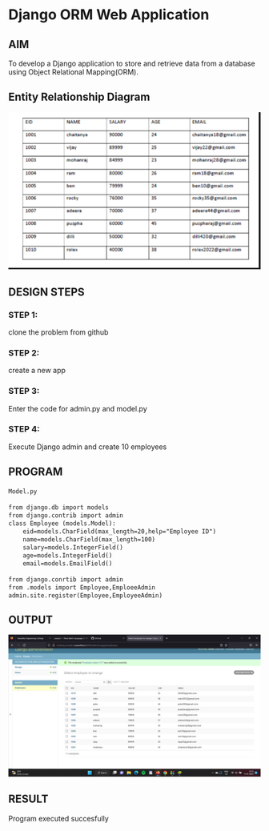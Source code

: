 # Django ORM Web Application

## AIM
To develop a Django application to store and retrieve data from a database using Object Relational Mapping(ORM).

## Entity Relationship Diagram

![Entity Relationship Diagram](./ER.png)

## DESIGN STEPS

### STEP 1:
clone the problem from github

### STEP 2:
create a new app

### STEP 3:
Enter the code for admin.py and model.py

### STEP 4:
Execute Django admin and create 10 employees

## PROGRAM

```
Model.py

from django.db import models
from django.contrib import admin
class Employee (models.Model):
    eid=models.CharField(max_length=20,help="Employee ID")
    name=models.CharField(max_length=100)
    salary=models.IntegerField()
    age=models.IntegerField()
    email=models.EmailField()

from django.conrtib import admin
from .models import Employee,EmploeeAdmin
admin.site.register(Employee,EmployeeAdmin)

```
## OUTPUT

![OUTPUT](./ORM.png)


## RESULT


Program executed succesfully